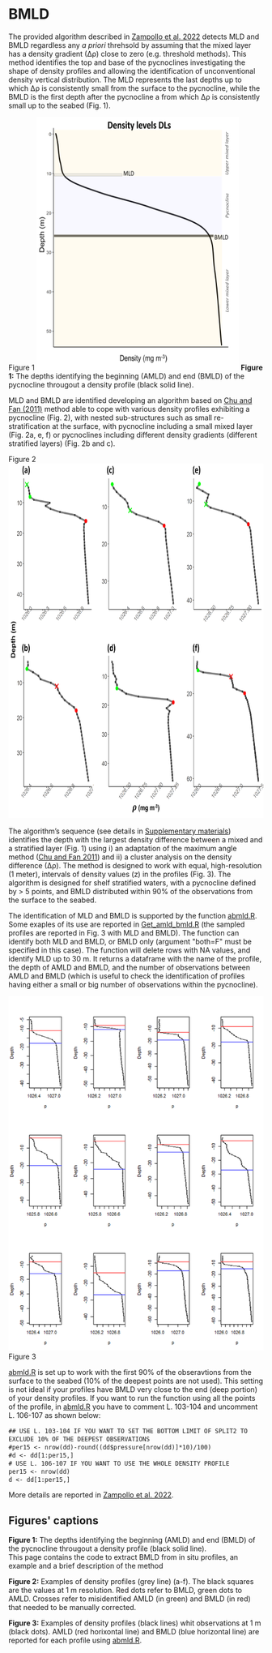 # BMLD

The provided algorithm described in [Zampollo et al. 2022](https://egusphere.copernicus.org/preprints/2022/egusphere-2022-140/) detects MLD and BMLD regardless any *a priori* threhsold by assuming that the mixed layer has a density gradient (∆ρ) close to zero (e.g. threshold methods). This method identifies the top and base of the pycnoclines investigating the shape of density profiles and allowing the identification of unconventional density vertical distribution. 
The MLD represents the last depths up to which ∆ρ is consistently small from the surface to the pycnocline, while the BMLD is the first depth after the pycnocline a from which ∆ρ is consistently small up to the seabed (Fig. 1).

Figure 1
<img src="Plots/MLD_BMLD.png" width="400" height="500" /> **Figure 1:** The depths identifying the beginning (AMLD) and end (BMLD) of the pycnocline througout a density profile (black solid line).                             
   
MLD and BMLD are identified developing an algorithm based on [Chu and Fan (2011)](https://doi.org/10.1007/s10872-011-0019-2) method able to cope with various density profiles exhibiting a pycnocline (Fig. 2), with nested sub-structures such as small re-stratification at the surface, with pycnocline including a small mixed layer (Fig. 2a, e, f) or pycnoclines including different density gradients (different stratified layers) (Fig. 2b and c). 

Figure 2
<img src="Plots/figA01.png" width="700" height="700" />

The algorithm’s sequence (see details in [Supplementary materials](https://github.com/azampollo/BMLD/blob/main/SuppMat.docx)) identifies the depth with the largest density difference between a mixed and a stratified layer (Fig. 1) using i) an adaptation of the maximum angle method ([Chu and Fan 2011](https://doi.org/10.1007/s10872-011-0019-2)) and ii) a cluster analysis on the density difference (∆ρ). The method is designed to work with equal, high-resolution (1 meter), intervals of density values (z) in the profiles (Fig. 3). The algorithm is designed for shelf stratified waters, with a pycnocline defined by > 5 points, and BMLD distributed within 90% of the observations from the surface to the seabed. 

The identification of MLD and BMLD is supported by the function [abmld.R](https://github.com/azampollo/BMLD/blob/main/R%20code/abmld.R). Some exaples of its use are reported in [Get_amld_bmld.R](https://github.com/azampollo/BMLD/blob/main/R%20code/Get_amld_bmld.R) (the sampled profiles are reported in Fig. 3 with MLD and BMLD). The function can identify both MLD and BMLD, or BMLD only (argument "both=F" must be specified in this case). The function will delete rows with NA values, and identify MLD up to 30 m. It returns a dataframe with the name of the profile, the depth of AMLD and BMLD, and the number of observations between AMLD and BMLD (which is useful to check the identification of profiles having either a small or big number of observations within the pycnocline).

<img src="Plots/Profiles_AMLD_BMLD.png" /> Figure 3

[abmld.R](https://github.com/azampollo/BMLD/blob/main/R%20code/abmld.R) is set up to work with the first 90% of the obseravtions from the surface to the seabed (10% of the deepest points are not used). This setting is not ideal if your profiles have BMLD very close to the end (deep portion) of your density profiles. If you want to run the function using all the points of the profile, in [abmld.R](https://github.com/azampollo/BMLD/blob/main/R%20code/abmld.R) you have to comment L. 103-104 and uncomment L. 106-107 as shown below:

````
## USE L. 103-104 IF YOU WANT TO SET THE BOTTOM LIMIT OF SPLIT2 TO EXCLUDE 10% OF THE DEEPEST OBSERVATIONS
#per15 <- nrow(dd)-round((dd$pressure[nrow(dd)]*10)/100)
#d <- dd[1:per15,]
# USE L. 106-107 IF YOU WANT TO USE THE WHOLE DENSITY PROFILE
per15 <- nrow(dd)
d <- dd[1:per15,]
````

More details are reported in [Zampollo et al. 2022](https://egusphere.copernicus.org/preprints/2022/egusphere-2022-140/).

Figures' captions
-------------------------
**Figure 1:** The depths identifying the beginning (AMLD) and end (BMLD) of the pycnocline througout a density profile (black solid line).                              
This page contains the code to extract BMLD from in situ profiles, an example and a brief description of the method

**Figure 2:** Examples of density profiles (grey line) (a-f). The black squares are the values at 1 m resolution. Red dots refer to BMLD, green dots to AMLD. Crosses refer to misidentified AMLD (in green) and BMLD (in red) that needed to be manually corrected.   

**Figure 3:** Examples of density profiles (black lines) whit observations at 1 m (black dots). AMLD (red horixontal line) and BMLD (blue horizontal line) are reported for each profile using [abmld.R](https://github.com/azampollo/BMLD/blob/main/R%20code/abmld.R).
